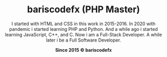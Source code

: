 <h1 align="center"><strong>bariscodefx (PHP Master)</strong></h1>

<p align="center">I started with HTML and CSS in this work in 2015-2016. In 2020 with pandemic i started learning PHP and Python. And a while ago i started learning JavaScript, C++, and C. Now i am a Full-Stack Developer. A while later i be a Full Software Developer.</p>


<p align="center"><strong>Since 2015 © bariscodefx</strong></p>
